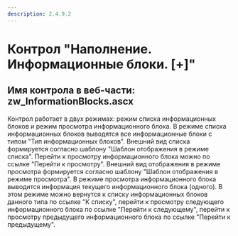 ```yaml
---
description: 2.4.9.2
---
```


# Контрол "Наполнение. Информационные блоки. \[+\]"

## Имя контрола в веб-части: zw\_InformationBlocks.ascx

Контрол работает в двух режимах: режим списка информационных блоков и режим просмотра информационного блока. В режиме списка информационных блоков выводятся все информационные блоки с типом "Тип информационных блоков". Внешний вид списка формируется согласно шаблону "Шаблон отображения в режиме списка". Перейти к просмотру информационного блока можно по ссылке "Перейти к просмотру". Внешний вид отображения в режиме просмотра формируется согласно шаблону "Шаблон отображения в режиме просмотра". В режиме просмотра информационного блока выводится информация текущего информационного блока \(одного\). В этом режиме можно вернутся к списку информационных блоков данного типа по ссылке "К списку", перейти к просмотру следующего информационного блока по ссылке "Перейти к следующему", перейти к просмотру предыдущего информационного блока по ссылке "Перейти к предыдущему".

